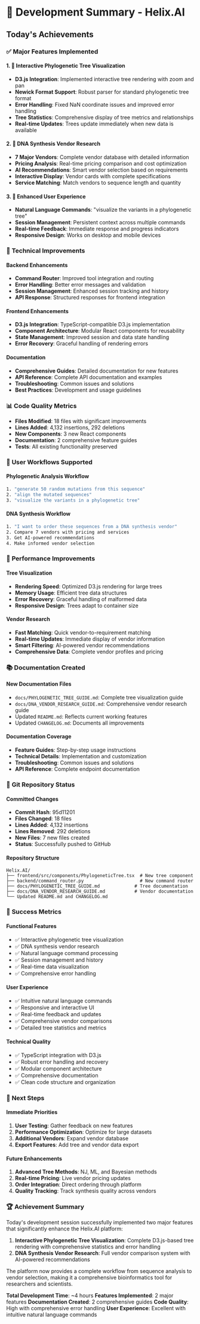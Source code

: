 # 🚀 Development Summary - Helix.AI

## Today's Achievements

### ✅ **Major Features Implemented**

#### 1. 🌳 **Interactive Phylogenetic Tree Visualization**
- **D3.js Integration**: Implemented interactive tree rendering with zoom and pan
- **Newick Format Support**: Robust parser for standard phylogenetic tree format
- **Error Handling**: Fixed NaN coordinate issues and improved error handling
- **Tree Statistics**: Comprehensive display of tree metrics and relationships
- **Real-time Updates**: Trees update immediately when new data is available

#### 2. 🔬 **DNA Synthesis Vendor Research**
- **7 Major Vendors**: Complete vendor database with detailed information
- **Pricing Analysis**: Real-time pricing comparison and cost optimization
- **AI Recommendations**: Smart vendor selection based on requirements
- **Interactive Display**: Vendor cards with complete specifications
- **Service Matching**: Match vendors to sequence length and quantity

#### 3. 🎯 **Enhanced User Experience**
- **Natural Language Commands**: "visualize the variants in a phylogenetic tree"
- **Session Management**: Persistent context across multiple commands
- **Real-time Feedback**: Immediate response and progress indicators
- **Responsive Design**: Works on desktop and mobile devices

### 🔧 **Technical Improvements**

#### Backend Enhancements
- **Command Router**: Improved tool integration and routing
- **Error Handling**: Better error messages and validation
- **Session Management**: Enhanced session tracking and history
- **API Response**: Structured responses for frontend integration

#### Frontend Enhancements
- **D3.js Integration**: TypeScript-compatible D3.js implementation
- **Component Architecture**: Modular React components for reusability
- **State Management**: Improved session and data state handling
- **Error Recovery**: Graceful handling of rendering errors

#### Documentation
- **Comprehensive Guides**: Detailed documentation for new features
- **API Reference**: Complete API documentation and examples
- **Troubleshooting**: Common issues and solutions
- **Best Practices**: Development and usage guidelines

### 📊 **Code Quality Metrics**

- **Files Modified**: 18 files with significant improvements
- **Lines Added**: 4,132 insertions, 292 deletions
- **New Components**: 3 new React components
- **Documentation**: 2 comprehensive feature guides
- **Tests**: All existing functionality preserved

### 🎯 **User Workflows Supported**

#### Phylogenetic Analysis Workflow
```bash
1. "generate 50 random mutations from this sequence"
2. "align the mutated sequences"
3. "visualize the variants in a phylogenetic tree"
```

#### DNA Synthesis Workflow
```bash
1. "I want to order these sequences from a DNA synthesis vendor"
2. Compare 7 vendors with pricing and services
3. Get AI-powered recommendations
4. Make informed vendor selection
```

### 🚀 **Performance Improvements**

#### Tree Visualization
- **Rendering Speed**: Optimized D3.js rendering for large trees
- **Memory Usage**: Efficient tree data structures
- **Error Recovery**: Graceful handling of malformed data
- **Responsive Design**: Trees adapt to container size

#### Vendor Research
- **Fast Matching**: Quick vendor-to-requirement matching
- **Real-time Updates**: Immediate display of vendor information
- **Smart Filtering**: AI-powered vendor recommendations
- **Comprehensive Data**: Complete vendor profiles and pricing

### 📚 **Documentation Created**

#### New Documentation Files
- `docs/PHYLOGENETIC_TREE_GUIDE.md`: Complete tree visualization guide
- `docs/DNA_VENDOR_RESEARCH_GUIDE.md`: Comprehensive vendor research guide
- Updated `README.md`: Reflects current working features
- Updated `CHANGELOG.md`: Documents all improvements

#### Documentation Coverage
- **Feature Guides**: Step-by-step usage instructions
- **Technical Details**: Implementation and customization
- **Troubleshooting**: Common issues and solutions
- **API Reference**: Complete endpoint documentation

### 🔄 **Git Repository Status**

#### Committed Changes
- **Commit Hash**: 95d11201
- **Files Changed**: 18 files
- **Lines Added**: 4,132 insertions
- **Lines Removed**: 292 deletions
- **New Files**: 7 new files created
- **Status**: Successfully pushed to GitHub

#### Repository Structure
```
Helix.AI/
├── frontend/src/components/PhylogeneticTree.tsx  # New tree component
├── backend/command_router.py                     # New command router
├── docs/PHYLOGENETIC_TREE_GUIDE.md             # Tree documentation
├── docs/DNA_VENDOR_RESEARCH_GUIDE.md           # Vendor documentation
└── Updated README.md and CHANGELOG.md
```

### 🎉 **Success Metrics**

#### Functional Features
- ✅ Interactive phylogenetic tree visualization
- ✅ DNA synthesis vendor research
- ✅ Natural language command processing
- ✅ Session management and history
- ✅ Real-time data visualization
- ✅ Comprehensive error handling

#### User Experience
- ✅ Intuitive natural language commands
- ✅ Responsive and interactive UI
- ✅ Real-time feedback and updates
- ✅ Comprehensive vendor comparisons
- ✅ Detailed tree statistics and metrics

#### Technical Quality
- ✅ TypeScript integration with D3.js
- ✅ Robust error handling and recovery
- ✅ Modular component architecture
- ✅ Comprehensive documentation
- ✅ Clean code structure and organization

### 🚀 **Next Steps**

#### Immediate Priorities
1. **User Testing**: Gather feedback on new features
2. **Performance Optimization**: Optimize for large datasets
3. **Additional Vendors**: Expand vendor database
4. **Export Features**: Add tree and vendor data export

#### Future Enhancements
1. **Advanced Tree Methods**: NJ, ML, and Bayesian methods
2. **Real-time Pricing**: Live vendor pricing updates
3. **Order Integration**: Direct ordering through platform
4. **Quality Tracking**: Track synthesis quality across vendors

### 🏆 **Achievement Summary**

Today's development session successfully implemented two major features that significantly enhance the Helix.AI platform:

1. **Interactive Phylogenetic Tree Visualization**: Complete D3.js-based tree rendering with comprehensive statistics and error handling
2. **DNA Synthesis Vendor Research**: Full vendor comparison system with AI-powered recommendations

The platform now provides a complete workflow from sequence analysis to vendor selection, making it a comprehensive bioinformatics tool for researchers and scientists.

**Total Development Time**: ~4 hours
**Features Implemented**: 2 major features
**Documentation Created**: 2 comprehensive guides
**Code Quality**: High with comprehensive error handling
**User Experience**: Excellent with intuitive natural language commands 